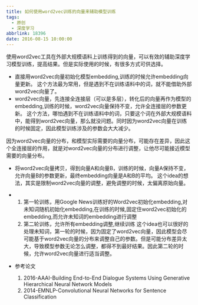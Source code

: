 ```yaml
---
title: 如何使用word2vec训练的向量来辅助模型训练
tags:
  - 原创
  - 深度学习
abbrlink: 18396
date: 2016-08-15 10:00:00
---
```

使用word2vec工具在外部大规模语料上训练得到的向量，可以有效的辅助深度学习模型训练，提高结果。但是实际使用的时候，有很多方式可供选择。
- 直接用word2vec向量初始化模型embedding,训练的时候允许embedding向量更新。
这个方法最为常用，但是遇到不在训练语料中的词，就不能借助外部word2vec向量了。
- word2vec向量，先连接全连接层（可以是多层），转化后的向量再作为模型的embedding,训练的时候，word2vec向量保持不变，允许全连接层的参数更新。
这个方法，哪怕遇到不在训练语料中的词，只要这个词在外部大规模语料中，能得到word2vec向量，那么就没问题。同时因为word2vec向量在训练的时候固定，因此模型训练涉及的参数会大大减少。
<!-- more -->
因为word2vec向量的分布，和模型实际需要的向量分布，可能存在差异，因此这个全连接层的作用，就是对word2vec向量的分布进行调整，让他尽可能接近模型需要的向量分布。
- 将word2vec向量拷贝，得到向量A和向量B，训练的时候，向量A保持不变，允许向量B的参数更新，最终embedding向量是A和B的平均。
这个idea的想法，其实是限制word2vec向量的调整，避免调整的时候，太偏离原始向量。
- 1. 第一轮训练，用Google News训练好的Word2vec初始化embedding,对未知词随机初始化embedding,在训练的时候,固定住word2vec初始化的embedding,而允许未知词的embedding进行调整
    2. 第二轮训练，允许所有embedding调整,继续训练
这个idea也可以很好的处理未知词，第一轮的时候，因为固定了word2vec向量，因此模型会尽可能基于word2vec向量的分布来调整自己的参数。但是可能分布差异太大，导致模型参数无论怎么调整，都得不到最好结果。因此第二轮的时候，允许word2vec向量进行适当调整。

- 参考论文
    1. 2016-AAAI-Building End-to-End Dialogue Systems Using Generative Hierarchical Neural Network Models
    2. 2014-EMNLP-Convolutional Neural Networks for Sentence Classification